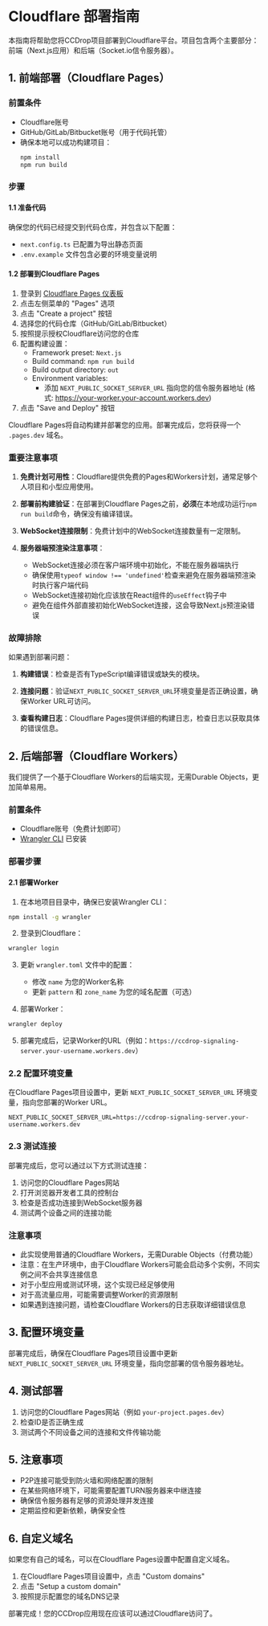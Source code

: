 # Cloudflare 部署指南

本指南将帮助您将CCDrop项目部署到Cloudflare平台。项目包含两个主要部分：前端（Next.js应用）和后端（Socket.io信令服务器）。

## 1. 前端部署（Cloudflare Pages）

### 前置条件
- Cloudflare账号
- GitHub/GitLab/Bitbucket账号（用于代码托管）
- 确保本地可以成功构建项目：
  ```bash
  npm install
  npm run build
  ```

### 步骤

#### 1.1 准备代码

确保您的代码已经提交到代码仓库，并包含以下配置：

- `next.config.ts` 已配置为导出静态页面
- `.env.example` 文件包含必要的环境变量说明

#### 1.2 部署到Cloudflare Pages

1. 登录到 [Cloudflare Pages 仪表板](https://dash.cloudflare.com/?to=/:account/pages)
2. 点击左侧菜单的 "Pages" 选项
3. 点击 "Create a project" 按钮
4. 选择您的代码仓库（GitHub/GitLab/Bitbucket）
5. 按照提示授权Cloudflare访问您的仓库
6. 配置构建设置：
   - Framework preset: `Next.js`
   - Build command: `npm run build`
   - Build output directory: `out`
   - Environment variables:
     - 添加 `NEXT_PUBLIC_SOCKET_SERVER_URL` 指向您的信令服务器地址 (格式: https://your-worker.your-account.workers.dev)
7. 点击 "Save and Deploy" 按钮

Cloudflare Pages将自动构建并部署您的应用。部署完成后，您将获得一个 `.pages.dev` 域名。

### 重要注意事项

1. **免费计划可用性**：Cloudflare提供免费的Pages和Workers计划，通常足够个人项目和小型应用使用。

2. **部署前构建验证**：在部署到Cloudflare Pages之前，**必须**在本地成功运行`npm run build`命令，确保没有编译错误。

3. **WebSocket连接限制**：免费计划中的WebSocket连接数量有一定限制。

4. **服务器端预渲染注意事项**：
   - WebSocket连接必须在客户端环境中初始化，不能在服务器端执行
   - 确保使用`typeof window !== 'undefined'`检查来避免在服务器端预渲染时执行客户端代码
   - WebSocket连接初始化应该放在React组件的`useEffect`钩子中
   - 避免在组件外部直接初始化WebSocket连接，这会导致Next.js预渲染错误

### 故障排除

如果遇到部署问题：

1. **构建错误**：检查是否有TypeScript编译错误或缺失的模块。

2. **连接问题**：验证`NEXT_PUBLIC_SOCKET_SERVER_URL`环境变量是否正确设置，确保Worker URL可访问。

3. **查看构建日志**：Cloudflare Pages提供详细的构建日志，检查日志以获取具体的错误信息。

## 2. 后端部署（Cloudflare Workers）

我们提供了一个基于Cloudflare Workers的后端实现，无需Durable Objects，更加简单易用。

### 前置条件
- Cloudflare账号（免费计划即可）
- [Wrangler CLI](https://developers.cloudflare.com/workers/wrangler/install-and-update/) 已安装

### 部署步骤

#### 2.1 部署Worker

1. 在本地项目目录中，确保已安装Wrangler CLI：

```bash
npm install -g wrangler
```

2. 登录到Cloudflare：

```bash
wrangler login
```

3. 更新 `wrangler.toml` 文件中的配置：
   - 修改 `name` 为您的Worker名称
   - 更新 `pattern` 和 `zone_name` 为您的域名配置（可选）

4. 部署Worker：

```bash
wrangler deploy
```

5. 部署完成后，记录Worker的URL（例如：`https://ccdrop-signaling-server.your-username.workers.dev`）

### 2.2 配置环境变量

在Cloudflare Pages项目设置中，更新 `NEXT_PUBLIC_SOCKET_SERVER_URL` 环境变量，指向您部署的Worker URL。

```
NEXT_PUBLIC_SOCKET_SERVER_URL=https://ccdrop-signaling-server.your-username.workers.dev
```

### 2.3 测试连接

部署完成后，您可以通过以下方式测试连接：

1. 访问您的Cloudflare Pages网站
2. 打开浏览器开发者工具的控制台
3. 检查是否成功连接到WebSocket服务器
4. 测试两个设备之间的连接功能

### 注意事项

- 此实现使用普通的Cloudflare Workers，无需Durable Objects（付费功能）
- 注意：在生产环境中，由于Cloudflare Workers可能会启动多个实例，不同实例之间不会共享连接信息
- 对于小型应用或测试环境，这个实现已经足够使用
- 对于高流量应用，可能需要调整Worker的资源限制
- 如果遇到连接问题，请检查Cloudflare Workers的日志获取详细错误信息

## 3. 配置环境变量

部署完成后，确保在Cloudflare Pages项目设置中更新 `NEXT_PUBLIC_SOCKET_SERVER_URL` 环境变量，指向您部署的信令服务器地址。

## 4. 测试部署

1. 访问您的Cloudflare Pages网站（例如 `your-project.pages.dev`）
2. 检查ID是否正确生成
3. 测试两个不同设备之间的连接和文件传输功能

## 5. 注意事项

- P2P连接可能受到防火墙和网络配置的限制
- 在某些网络环境下，可能需要配置TURN服务器来中继连接
- 确保信令服务器有足够的资源处理并发连接
- 定期监控和更新依赖，确保安全性

## 6. 自定义域名

如果您有自己的域名，可以在Cloudflare Pages设置中配置自定义域名。

1. 在Cloudflare Pages项目设置中，点击 "Custom domains"
2. 点击 "Setup a custom domain"
3. 按照提示配置您的域名DNS记录

部署完成！您的CCDrop应用现在应该可以通过Cloudflare访问了。